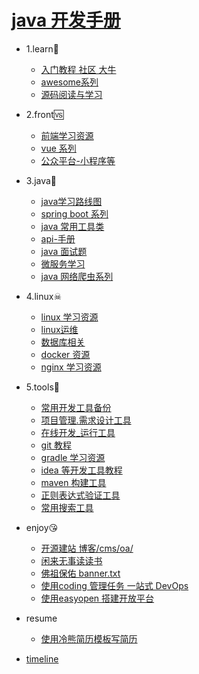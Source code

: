 # [java 开发手册](README.md)
* 1.learn🔞 
   * [入门教程 社区 大牛](books/1.learn🔞/1.learn.md)
   * [awesome系列](books/1.learn🔞/awesome.md)
   * [源码阅读与学习](books/1.learn🔞/sourcecode.md)
* 2.front🆚 
   * [前端学习资源](books/2.front🆚/front_learn.md)
   * [vue 系列](books/2.front🆚/vue_learn.md)
   * [公众平台-小程序等](books/2.front🆚/weixin.md)
* 3.java💖 
   * [ java学习路线图](books/3.java💖/1.route.md)
   * [ spring boot 系列](books/3.java💖/2.spring.md)
   * [ java 常用工具类](books/3.java💖/3.tool.md)
   * [api-手册](books/3.java💖/api_reference.md)
   * [ java 面试题](books/3.java💖/interview.md)
   * [ 微服务学习](books/3.java💖/microserver.md)
   * [ java 网络爬虫系列](books/3.java💖/spider.md)
* 4.linux☠ 
   * [ linux 学习资源](books/4.linux☠/1.linux.md)
   * [ linux运维](books/4.linux☠/2.maintain.md)
   * [ 数据库相关](books/4.linux☠/database.md)
   * [ docker 资源](books/4.linux☠/docker.md)
   * [ nginx 学习资源](books/4.linux☠/nginx.md)
* 5.tools🔧 
   * [ 常用开发工具备份](books/5.tools🔧/1.tools.md)
   * [ 项目管理.需求设计工具](books/5.tools🔧/2.manage.md)
   * [在线开发_运行工具](books/5.tools🔧/dev_online.md)
   * [ git 教程](books/5.tools🔧/git_init.md)
   * [ gradle 学习资源](books/5.tools🔧/gradle.md)
   * [ idea 等开发工具教程](books/5.tools🔧/idea.md)
   * [ maven 构建工具](books/5.tools🔧/maven.md)
   * [正则表达式验证工具](books/5.tools🔧/regx.md)
   * [常用搜索工具](books/5.tools🔧/search_tools.md)
* enjoy😘 
   * [ 开源建站 博客/cms/oa/](books/enjoy😘/1.site.md)
   * [ 闲来无事读读书](books/enjoy😘/2.reading.md)
   * [ 佛祖保佑 banner.txt](books/enjoy😘/banner.md)
   * [ 使用coding 管理任务 一站式 DevOps](books/enjoy😘/coding.md)
   * [ 使用easyopen 搭建开放平台](books/enjoy😘/easyopen.md)
* resume 
   * [ 使用冷熊简历模板写简历](books/resume/resume-template.md)

* <a href="timeline.html" target="_blank">timeline</a>